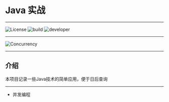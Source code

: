 # Java 实战

---

![License](https://img.shields.io/badge/license-Apache%202-4EB1BA.svg "license")
![build](https://img.shields.io/badge/build-maven-orange "maven")
![developer](https://img.shields.io/badge/developer-cyan-blueviolet "developer")

---
![Concurrency](https://img.shields.io/badge/technology-Concurrency-FFB11B "technology")


---

## 介绍

本项目记录一些Java技术的简单应用，便于日后查询

---
- 并发编程 
